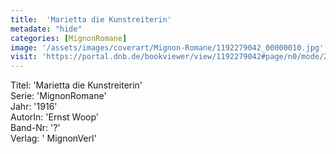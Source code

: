 ```yaml
---
title:  'Marietta die Kunstreiterin'
metadate: "hide"
categories: [MignonRomane]
image: '/assets/images/coverart/Mignon-Romane/1192279042_00000010.jpg'
visit: 'https://portal.dnb.de/bookviewer/view/1192279042#page/n0/mode/2up'
---
```

Titel: 'Marietta die Kunstreiterin' <br>
Serie: 'MignonRomane' <br>
Jahr: '1916' <br>
AutorIn: 'Ernst Woop' <br>
Band-Nr: '?' <br>
Verlag: ' MignonVerl'